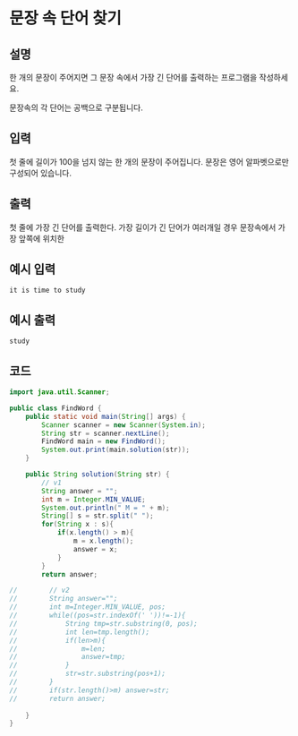 # 문장 속 단어 찾기

## 설명
한 개의 문장이 주어지면 그 문장 속에서 가장 긴 단어를 출력하는 프로그램을 작성하세요.

문장속의 각 단어는 공백으로 구분됩니다.

## 입력
첫 줄에 길이가 100을 넘지 않는 한 개의 문장이 주어집니다. 문장은 영어 알파벳으로만 구성되어 있습니다.

## 출력
첫 줄에 가장 긴 단어를 출력한다. 가장 길이가 긴 단어가 여러개일 경우 문장속에서 가장 앞쪽에 위치한

## 예시 입력
```
it is time to study
```

## 예시 출력

```
study
```

## 코드

```java
import java.util.Scanner;

public class FindWord {
    public static void main(String[] args) {
        Scanner scanner = new Scanner(System.in);
        String str = scanner.nextLine();
        FindWord main = new FindWord();
        System.out.print(main.solution(str));
    }

    public String solution(String str) {
        // v1
        String answer = "";
        int m = Integer.MIN_VALUE;
        System.out.println(" M = " + m);
        String[] s = str.split(" ");
        for(String x : s){
            if(x.length() > m){
                m = x.length();
                answer = x;
            }
        }
        return answer;

//        // v2
//        String answer="";
//        int m=Integer.MIN_VALUE, pos;
//        while((pos=str.indexOf(' '))!=-1){
//            String tmp=str.substring(0, pos);
//            int len=tmp.length();
//            if(len>m){
//                m=len;
//                answer=tmp;
//            }
//            str=str.substring(pos+1);
//        }
//        if(str.length()>m) answer=str;
//        return answer;
        
    }
}

```